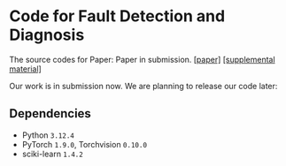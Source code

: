 
# Code for Fault Detection and Diagnosis

The source codes for Paper: 
Paper in submission. 
[[paper]](x)
[[supplemental material]](x)

Our work is in submission now. We are planning to release our code later:


## Dependencies
- Python `3.12.4`
- PyTorch `1.9.0`, Torchvision `0.10.0`
- sciki-learn `1.4.2`
